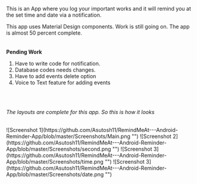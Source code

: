 This is an App where you log your important works and it will remind you at the set time and date via a notification.

This app uses Material Design components. Work is still going on. The app is almost 50 percent complete. <br>
<br><br>
<b>Pending Work</b><br>
1. Have to write code for notification.<br>
2. Database codes needs changes.<br>
3. Have to add events delete option<br>
4. Voice to Text feature for adding events 
<br>
<br>

<em>The layouts are complete for this app. So this is how it looks</em>


<br>
![Screenshot 1](https://github.com/Asutosh11/RemindMeAt---Android-Reminder-App/blob/master/Screenshots/Main.png "") 
![Screenshot 2](https://github.com/Asutosh11/RemindMeAt---Android-Reminder-App/blob/master/Screenshots/second.png "")
![Screenshot 3](https://github.com/Asutosh11/RemindMeAt---Android-Reminder-App/blob/master/Screenshots/time.png "")
![Screenshot 3](https://github.com/Asutosh11/RemindMeAt---Android-Reminder-App/blob/master/Screenshots/date.png "")
